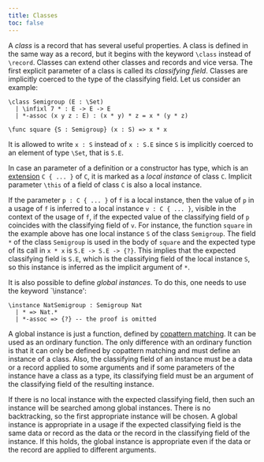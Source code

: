 ```yaml
---
title: Classes
toc: false
---
```


A _class_ is a record that has several useful properties.
A class is defined in the same way as a record, but it begins with the keyword `\class` instead of `\record`.
Classes can extend other classes and records and vice versa.
The first explicit parameter of a class is called its _classifying field_.
Classes are implicitly coerced to the type of the classifying field.
Let us consider an example:

```arend
\class Semigroup (E : \Set)
  | \infixl 7 * : E -> E -> E
  | *-assoc (x y z : E) : (x * y) * z = x * (y * z)

\func square {S : Semigroup} (x : S) => x * x
```

It is allowed to write `x : S` instead of `x : S.E` since `S` is implicitly coerced to an element of type `\Set`, that is `S.E`.

In case an parameter of a definition or a constructor has type, which is an [extension](/language-reference/expressions/class-ext) `C { ... }` of `C`,
it is marked as a _local instance_ of class `C`. Implicit parameter `\this` of a field of class `C` is also a local instance. 


If the parameter `p : C { ... }` of `f` is a local instance, then the value of `p` in a usage of `f` is inferred to 
a local instance `v : C { ... }`, visible in the context of the usage of `f`, if the expected value of the classifying
field of `p` coincides with the classifying field of `v`. 
For instance, the function `square` in the example above has one local instance `S` of the class `Semigroup`. The field
`*` of the class `Semigroup` is used in the body of `square` and the expected type of its call in `x * x` is 
`S.E -> S.E -> {?}`. This implies that the expected classifying field is `S.E`, which is the classifying field of the
local instance `S`, so this instance is inferred as the implicit argument of `*`.

It is also possible to define _global instances_.
To do this, one needs to use the keyword `\instance':

```arend
\instance NatSemigroup : Semigroup Nat
  | * => Nat.*
  | *-assoc => {?} -- the proof is omitted
```

A global instance is just a function, defined by [copattern matching](/language-reference/definitions/functions/#copattern-matching).
It can be used as an ordinary function.
The only difference with an ordinary function is that it can only be defined by copattern matching and must define an
instance of a class.
Also, the classifying field of an instance must be a data or a record applied to some arguments and if some parameters
of the instance have a class as a type, its classifying field must be an argument of the classifying field of the 
resulting instance.

If there is no local instance with the expected classifying field, then such an instance will be searched among
global instances.
There is no backtracking, so the first appropriate instance will be chosen.
A global instance is appropriate in a usage if the expected classifying field is the same data or record
as the data or the record in the classifying field of the instance. If this holds, the global instance
is appropriate even if the data or the record are applied to different arguments.
